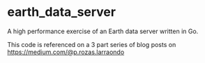 # earth_data_server
A high performance exercise of an Earth data server written in Go.

This code is referenced on a 3 part series of blog posts on https://medium.com/@p.rozas.larraondo
